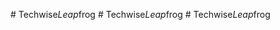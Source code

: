 
#   T e c h w i s e _ L e a p _ f r o g  
 #   T e c h w i s e _ L e a p _ f r o g  
 #   T e c h w i s e _ L e a p _ f r o g  
 
